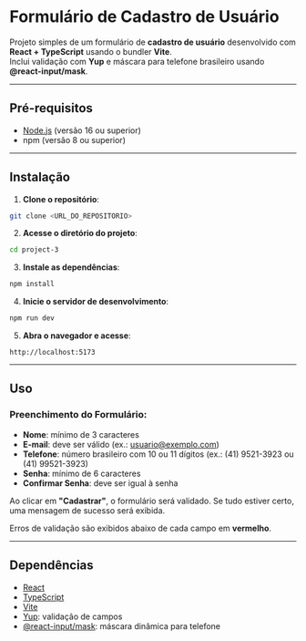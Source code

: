 # Formulário de Cadastro de Usuário

Projeto simples de um formulário de **cadastro de usuário** desenvolvido com **React + TypeScript** usando o bundler **Vite**.  
Inclui validação com **Yup** e máscara para telefone brasileiro usando **@react-input/mask**.

---

## Pré-requisitos

- [Node.js](https://nodejs.org/) (versão 16 ou superior)  
- npm (versão 8 ou superior)

---

## Instalação

1. **Clone o repositório**:

```bash
git clone <URL_DO_REPOSITORIO>
````

2. **Acesse o diretório do projeto**:

```bash
cd project-3
```

3. **Instale as dependências**:

```bash
npm install
```

4. **Inicie o servidor de desenvolvimento**:

```bash
npm run dev
```

5. **Abra o navegador e acesse**:

```
http://localhost:5173
```

---

## Uso

### Preenchimento do Formulário:

* **Nome**: mínimo de 3 caracteres
* **E-mail**: deve ser válido (ex.: [usuario@exemplo.com](mailto:usuario@exemplo.com))
* **Telefone**: número brasileiro com 10 ou 11 dígitos (ex.: (41) 9521-3923 ou (41) 99521-3923)
* **Senha**: mínimo de 6 caracteres
* **Confirmar Senha**: deve ser igual à senha

 Ao clicar em **"Cadastrar"**, o formulário será validado.
Se tudo estiver certo, uma mensagem de sucesso será exibida.

 Erros de validação são exibidos abaixo de cada campo em **vermelho**.

---

## Dependências

* [React](https://reactjs.org/)
* [TypeScript](https://www.typescriptlang.org/)
* [Vite](https://vitejs.dev/)
* [Yup](https://github.com/jquense/yup): validação de campos
* [@react-input/mask](https://github.com/siunov/react-input-mask): máscara dinâmica para telefone


